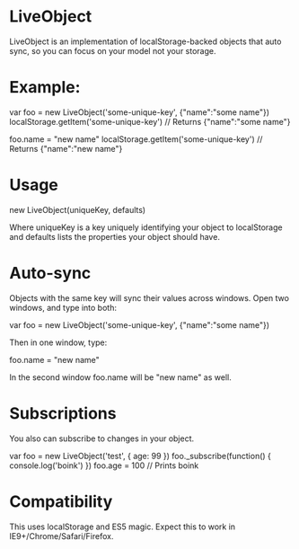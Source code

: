 LiveObject
==========

LiveObject is an implementation of localStorage-backed objects that auto sync, so you can focus on your model not your storage.

Example:
========

  var foo = new LiveObject('some-unique-key', {"name":"some name"})   
  localStorage.getItem('some-unique-key') // Returns {"name":"some name"}
  
  foo.name = "new name"
  localStorage.getItem('some-unique-key') // Returns {"name":"new name"}

Usage
=====

  new LiveObject(uniqueKey, defaults)
  
Where uniqueKey is a key uniquely identifying your object to localStorage and defaults lists the properties your object should have.

Auto-sync
=========
  
Objects with the same key will sync their values across windows.  Open two windows, and type into both:

  var foo = new LiveObject('some-unique-key', {"name":"some name"})

Then in one window, type:

  foo.name = "new name"

In the second window foo.name will be "new name" as well.

Subscriptions
=============

You also can subscribe to changes in your object.

  var foo = new LiveObject('test', { age: 99 })
  foo._subscribe(function() { console.log('boink') })
  foo.age = 100 // Prints boink

Compatibility
=============

This uses localStorage and ES5 magic.  Expect this to work in IE9+/Chrome/Safari/Firefox.





